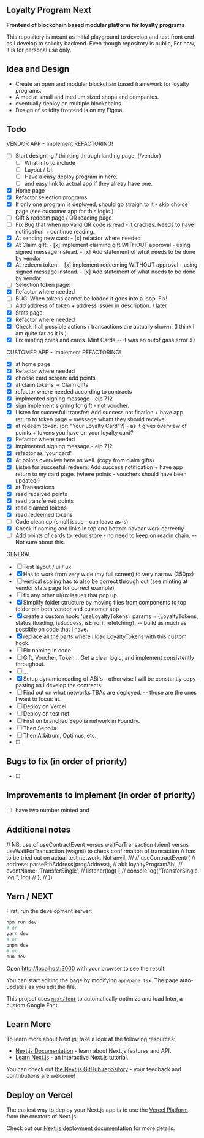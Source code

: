 ## Loyalty Program Next 
**Frontend of blockchain based modular platform for loyalty programs**

This repository is meant as initial playground to develop and test front end as I develop to solidity backend. 
Even though repository is public, For now, it is for personal use only. 

## Idea and Design

- Create an open and modular blockchain based framework for loyalty programs. 
- Aimed at small and medium sized shops and companies. 
- eventually deploy on multiple blockchains. 
- Design of solidity frontend is on my Figma. 

## Todo   
VENDOR APP - Implement REFACTORING! 
- [ ] Start designing / thinking through landing page. (/vendor) 
  - [ ] What info to include
  - [ ] Layout / UI. 
  - [ ] Have a easy deploy program in here. 
  - [ ] and easy link to actual app if they alreay have one.  
- [x]  Home page
  - [x]  Refactor selection programs  
  - [x]  If only one program is deployed, should go straigh to it - skip choice page (see customer app for this logic.)
- [ ]  Gift & redeem page / QR reading page 
  - [ ]  Fix Bug that when no valid QR code is read - it craches. Needs to have notification + continue reading. 
  - [x]  At sending new card: 
    - [x]  refactor where needed 
  - [x]  At Claim gift: 
    - [x]  implement claiming gift WITHOUT approval - using signed message instead.
    - [x]  Add statement of what needs to be done by vendor
  - [x]  At redeem token: 
    - [x]  implement redeeming WITHOUT approval - using signed message instead. 
    - [x]  Add statement of what needs to be done by vendor
- [ ]  Selection token page: 
  - [x]  Refactor where needed
  - [ ]  BUG: When tokens cannot be loaded it goes into a loop. Fix! 
  - [ ]  Add address of token + address issuer in description. / later 
- [x]  Stats page: 
  - [x]  Refactor where needed
  - [x]  Check if all possible actions / transactions are actually shown. (I think I am quite far as it is.)
  - [x]  Fix minting coins and cards. Mint Cards -- it was an outof gass error :D 
 
CUSTOMER APP - Implement REFACTORING! 
- [x]   at home page 
  - [x]   Refactor where needed
  - [x]   choose card screen: add points 
- [x]   at claim tokens -> Claim gifts
  - [x]   refactor where needed according to contracts
  - [x]   implmented signing message - eip 712 
  - [x]   sign implement signing for gift - not voucher. 
  - [x]   Listen for succesfull transfer: Add success notification + have app return to token page + message whant they should receive. 
- [x]   at redeem token. (or: "Your Loyalty Card"?) - as it gives overview of points + tokens you have on your loyalty card?  
  - [x]   Refactor where needed
  - [x]   implmented signing message - eip 712 
  - [x]   refactor as 'your card'
  - [x]   At points overview here as well. (copy from claim gifts)
  - [x]   Listen for succesfull redeem: Add success notification + have app return to my card page. (where points - vouchers should have been updated!)
- [x]   at Transactions 
  - [x]   read received points
  - [x]   read transferred points
  - [x]   read claimed tokens 
  - [x]   read redeemed tokens 
- [ ]   Code clean up (small issue - can leave as is)
  - [x]   Check if naming and links in top and bottom navbar work correctly
  - [ ]   Add points of cards to redux store - no need to keep on readin chain. -- Not sure about this. 

GENERAL 
- [ ]  Test layout / ui / ux 
  - [x]  Has to work from very wide (my full screen) to very narrow (350px) 
  - [ ]  vertical scaling has to also be correct through out (see minting at vendor stats page for correct example)
  - [ ]  fix any other ui/ux issues that pop up. 
- [x]  Simplify folder structure by moving files from components to top folder oin both vendor and customer app 
  - [x]  create a custom hook: 'useLoyaltyTokens'. params = {LoyaltyTokens, status (loading, isSuccess, isError), refetching}.  -- build as much as possible on code that I have. 
  - [x]  replace all the parts where I load LoyaltyTokens with this custom hook. 
- [ ]  Fix naming in code 
  - [ ]  Gift, Voucher, Token... Get a clear logic, and implement consistently throughout. 
  - [ ]  ... 
- [x]  Setup dynamic reading of ABi's - otherwise I will be constantly copy-pasting as I develop the contracts. 
- [ ]  Find out on what networks TBAs are deployed. -- those are the ones I want to focus at. 
- [ ]  Deploy on Vercel 
- [ ]  Deploy on test net
  - [ ]  First on branched Sepolia network in Foundry.
  - [ ]  Then Sepolia.  
  - [ ]  Then Arbitrum, Optimus, etc. 
  - [ ]  

## Bugs to fix (in order of priority)
- [ ]  

## Improvements to implement (in order of priority)
- [ ]  have two number minted and 

## Additional notes 
  // NB: use of useContractEvent versus waitForTransaction (viem) versus useWaitForTransaction (wagmi) to check confirmaiton of transaction
  // has to be tried out on actual test network. Not anvil. 
  /// 
  // useContractEvent({
  //   address: parseEthAddress(progAddress),
  //   abi: loyaltyProgramAbi,
  //   eventName: 'TransferSingle',
  //   listener(log) {
  //     console.log("TransferSingle log:", log)
  //   },
  // })

## Yarn / NEXT 

First, run the development server:

```bash
npm run dev
# or
yarn dev
# or
pnpm dev
# or
bun dev
```

Open [http://localhost:3000](http://localhost:3000) with your browser to see the result.

You can start editing the page by modifying `app/page.tsx`. The page auto-updates as you edit the file.

This project uses [`next/font`](https://nextjs.org/docs/basic-features/font-optimization) to automatically optimize and load Inter, a custom Google Font.

## Learn More

To learn more about Next.js, take a look at the following resources:

- [Next.js Documentation](https://nextjs.org/docs) - learn about Next.js features and API.
- [Learn Next.js](https://nextjs.org/learn) - an interactive Next.js tutorial.

You can check out [the Next.js GitHub repository](https://github.com/vercel/next.js/) - your feedback and contributions are welcome!

## Deploy on Vercel

The easiest way to deploy your Next.js app is to use the [Vercel Platform](https://vercel.com/new?utm_medium=default-template&filter=next.js&utm_source=create-next-app&utm_campaign=create-next-app-readme) from the creators of Next.js.

Check out our [Next.js deployment documentation](https://nextjs.org/docs/deployment) for more details.
